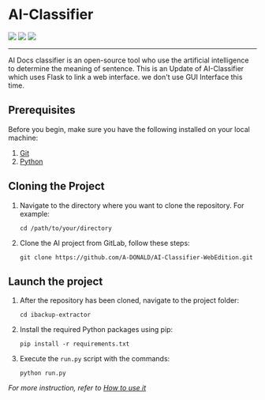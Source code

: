 # AI-Classifier
<div align="left">
    <img src="https://img.shields.io/badge/python-yellow?style=for-the-badge&logo=python">
    <img src="https://img.shields.io/badge/scikit--learn-blue?style=for-the-badge&logo=scikit-learn">
    <img src="https://img.shields.io/badge/flask-grey?style=for-the-badge&logo=flask">
</div>

---

AI Docs classifier is an open-source tool who use the artificial intelligence to determine the meaning of sentence.
This is an Update of AI-Classifier which uses Flask to link a web interface. we don't use GUI Interface this time.

## Prerequisites

Before you begin, make sure you have the following installed on your local machine:

1. [Git](https://git-scm.com/downloads)
2. [Python](https://www.python.org/downloads/)

## Cloning the Project

1. Navigate to the directory where you want to clone the repository. For example:

   ```
   cd /path/to/your/directory
   ```

2. Clone the AI project from GitLab, follow these steps:

   ```
   git clone https://github.com/A-DONALD/AI-Classifier-WebEdition.git
   ```

## Launch the project

1. After the repository has been cloned, navigate to the project folder:

   ```
   cd ibackup-extractor
   ```

2. Install the required Python packages using pip:

   ```
   pip install -r requirements.txt
   ```

3. Execute the `run.py` script with the commands:

   ```
   python run.py
   ```

_For more instruction, refer to [How to use it](https://github.com/A-DONALD/AI-Classifier-WebEdition/wiki)_